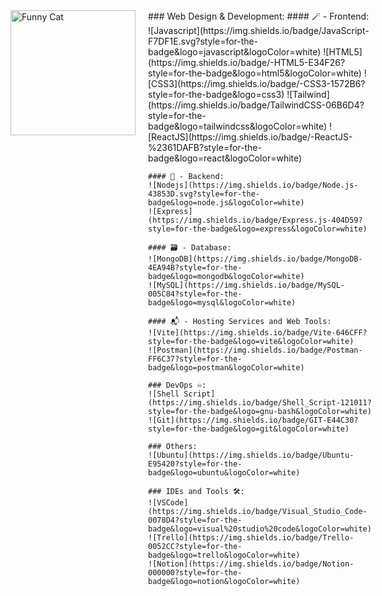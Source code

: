 

<div style="display: flex; align-items: flex-start;">
  <img src="https://media.giphy.com/media/JIX9t2j0ZTN9S/giphy.gif" alt="Funny Cat" width="200"/>

  <div style="margin-left: 20px;">
    ### Web Design & Development:
    #### 🪄 - Frontend:
    ![Javascript](https://img.shields.io/badge/JavaScript-F7DF1E.svg?style=for-the-badge&logo=javascript&logoColor=white)
    ![HTML5](https://img.shields.io/badge/-HTML5-E34F26?style=for-the-badge&logo=html5&logoColor=white)
    ![CSS3](https://img.shields.io/badge/-CSS3-1572B6?style=for-the-badge&logo=css3)
    ![Tailwind](https://img.shields.io/badge/TailwindCSS-06B6D4?style=for-the-badge&logo=tailwindcss&logoColor=white)
    ![ReactJS](https://img.shields.io/badge/-ReactJS-%2361DAFB?style=for-the-badge&logo=react&logoColor=white)

    #### 🔮 - Backend:
    ![Nodejs](https://img.shields.io/badge/Node.js-43853D.svg?style=for-the-badge&logo=node.js&logoColor=white)
    ![Express](https://img.shields.io/badge/Express.js-404D59?style=for-the-badge&logo=express&logoColor=white)

    #### 🗃️ - Database:
    ![MongoDB](https://img.shields.io/badge/MongoDB-4EA94B?style=for-the-badge&logo=mongodb&logoColor=white)
    ![MySQL](https://img.shields.io/badge/MySQL-005C84?style=for-the-badge&logo=mysql&logoColor=white)

    #### 📬 - Hosting Services and Web Tools:
    ![Vite](https://img.shields.io/badge/Vite-646CFF?style=for-the-badge&logo=vite&logoColor=white)
    ![Postman](https://img.shields.io/badge/Postman-FF6C37?style=for-the-badge&logo=postman&logoColor=white)

    ### DevOps ♾️:
    ![Shell Script](https://img.shields.io/badge/Shell_Script-121011?style=for-the-badge&logo=gnu-bash&logoColor=white)
    ![Git](https://img.shields.io/badge/GIT-E44C30?style=for-the-badge&logo=git&logoColor=white)

    ### Others:
    ![Ubuntu](https://img.shields.io/badge/Ubuntu-E95420?style=for-the-badge&logo=ubuntu&logoColor=white)

    ### IDEs and Tools 🛠:
    ![VSCode](https://img.shields.io/badge/Visual_Studio_Code-0078D4?style=for-the-badge&logo=visual%20studio%20code&logoColor=white)
    ![Trello](https://img.shields.io/badge/Trello-0052CC?style=for-the-badge&logo=trello&logoColor=white)
    ![Notion](https://img.shields.io/badge/Notion-000000?style=for-the-badge&logo=notion&logoColor=white)
  </div>
</div>

